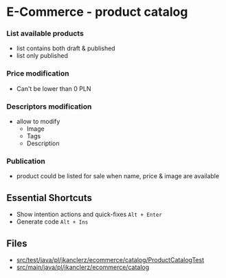 # E-Commerce - product catalog 

### List available products 
- list contains both draft & published
- list only published

### Price modification
- Can't be lower than 0 PLN

### Descriptors modification
- allow to modify 
  * Image
  * Tags 
  * Description

### Publication
- product could be listed for sale when name, price & image are available


## Essential Shortcuts
* Show intention actions and quick-fixes ``Alt + Enter``
* Generate code ``Alt + Ins``

## Files
* [src/test/java/pl/jkanclerz/ecommerce/catalog/ProductCatalogTest](../src/test/java/pl/jkanclerz/ecommerce/catalog/ProductCatalogTest.java)
* [src/main/java/pl/jkanclerz/ecommerce/catalog](../src/test/java/pl/jkanclerz/ecommerce/catalog)
